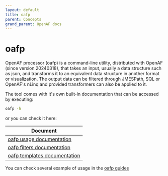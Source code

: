```yaml
---
layout: default
title: oafp
parent: Concepts
grand_parent: OpenAF docs
---
```

# oafp

OpenAF processor (oafp) is a command-line utility, distributed with OpenAF (since version 20240318), that takes an input, usually a data structure such as json, and transforms it to an equivalent data structure in another format or visualization. The output data can be filtered through JMESPath, SQL or OpenAF's nLinq and provided transformers can also be applied to it.

The tool comes with it's own built-in documentation that can be accessed by executing:

```bash
oafp -h
```

or you can check it here:

| Document |
|----------|
| [oafp usage documentation](../guides/oafp/oafp-usage) |
| [oafp filters documentation](../guides/oafp/oafp-filters) |
| [oafp templates documentation](../guides/oafp/oafp-template) |

You can check several example of usage in the [oafp guides](../guides/oafp/)